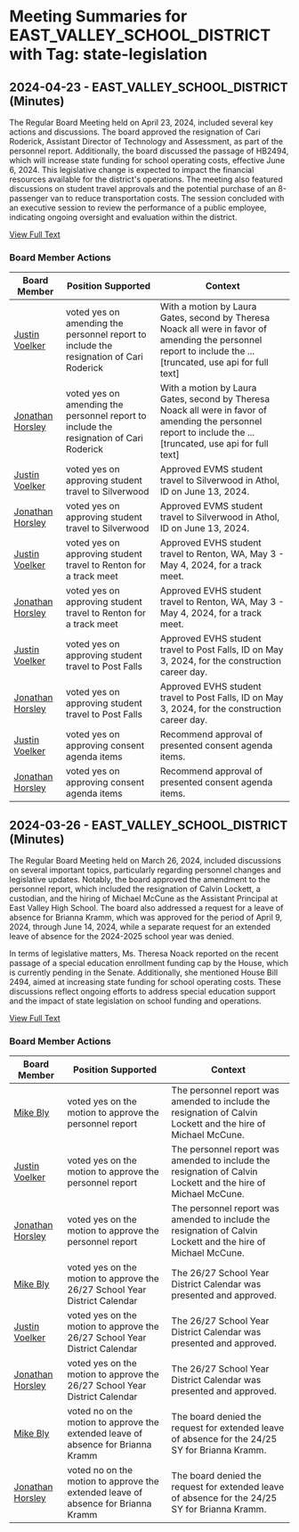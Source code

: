 # Meeting Summaries for EAST_VALLEY_SCHOOL_DISTRICT with Tag: state-legislation

## 2024-04-23 - EAST_VALLEY_SCHOOL_DISTRICT (Minutes)

The Regular Board Meeting held on April 23, 2024, included several key actions and discussions. The board approved the resignation of Cari Roderick, Assistant Director of Technology and Assessment, as part of the personnel report. Additionally, the board discussed the passage of HB2494, which will increase state funding for school operating costs, effective June 6, 2024. This legislative change is expected to impact the financial resources available for the district's operations. The meeting also featured discussions on student travel approvals and the potential purchase of an 8-passenger van to reduce transportation costs. The session concluded with an executive session to review the performance of a public employee, indicating ongoing oversight and evaluation within the district.

[View Full Text](https://raw.githubusercontent.com/VoronoiPerspectives/WashingtonStateSchoolBoardExplorer/refs/heads/main/data/countries/usa/states/wa/counties/spokane/school_boards/east_valley_school_district/2024/processed/2024-04-23-minutes.txt)

### Board Member Actions

| Board Member | Position Supported | Context |
|--------------|--------------------|---------|
| [Justin Voelker](board_member_283.md) | voted yes on amending the personnel report to include the resignation of Cari Roderick | With a motion by Laura Gates, second by Theresa Noack all were in favor of amending the personnel report to include the ...[truncated, use api for full text] |
| [Jonathan Horsley](board_member_284.md) | voted yes on amending the personnel report to include the resignation of Cari Roderick | With a motion by Laura Gates, second by Theresa Noack all were in favor of amending the personnel report to include the ...[truncated, use api for full text] |
| [Justin Voelker](board_member_283.md) | voted yes on approving student travel to Silverwood | Approved EVMS student travel to Silverwood in Athol, ID on June 13, 2024. |
| [Jonathan Horsley](board_member_284.md) | voted yes on approving student travel to Silverwood | Approved EVMS student travel to Silverwood in Athol, ID on June 13, 2024. |
| [Justin Voelker](board_member_283.md) | voted yes on approving student travel to Renton for a track meet | Approved EVHS student travel to Renton, WA, May 3 - May 4, 2024, for a track meet. |
| [Jonathan Horsley](board_member_284.md) | voted yes on approving student travel to Renton for a track meet | Approved EVHS student travel to Renton, WA, May 3 - May 4, 2024, for a track meet. |
| [Justin Voelker](board_member_283.md) | voted yes on approving student travel to Post Falls | Approved EVHS student travel to Post Falls, ID on May 3, 2024, for the construction career day. |
| [Jonathan Horsley](board_member_284.md) | voted yes on approving student travel to Post Falls | Approved EVHS student travel to Post Falls, ID on May 3, 2024, for the construction career day. |
| [Justin Voelker](board_member_283.md) | voted yes on approving consent agenda items | Recommend approval of presented consent agenda items. |
| [Jonathan Horsley](board_member_284.md) | voted yes on approving consent agenda items | Recommend approval of presented consent agenda items. |

## 2024-03-26 - EAST_VALLEY_SCHOOL_DISTRICT (Minutes)

The Regular Board Meeting held on March 26, 2024, included discussions on several important topics, particularly regarding personnel changes and legislative updates. Notably, the board approved the amendment to the personnel report, which included the resignation of Calvin Lockett, a custodian, and the hiring of Michael McCune as the Assistant Principal at East Valley High School. The board also addressed a request for a leave of absence for Brianna Kramm, which was approved for the period of April 9, 2024, through June 14, 2024, while a separate request for an extended leave of absence for the 2024-2025 school year was denied.

In terms of legislative matters, Ms. Theresa Noack reported on the recent passage of a special education enrollment funding cap by the House, which is currently pending in the Senate. Additionally, she mentioned House Bill 2494, aimed at increasing state funding for school operating costs. These discussions reflect ongoing efforts to address special education support and the impact of state legislation on school funding and operations.

[View Full Text](https://raw.githubusercontent.com/VoronoiPerspectives/WashingtonStateSchoolBoardExplorer/refs/heads/main/data/countries/usa/states/wa/counties/spokane/school_boards/east_valley_school_district/2024/processed/2024-03-26-minutes.txt)

### Board Member Actions

| Board Member | Position Supported | Context |
|--------------|--------------------|---------|
| [Mike Bly](board_member_285.md) | voted yes on the motion to approve the personnel report | The personnel report was amended to include the resignation of Calvin Lockett and the hire of Michael McCune. |
| [Justin Voelker](board_member_283.md) | voted yes on the motion to approve the personnel report | The personnel report was amended to include the resignation of Calvin Lockett and the hire of Michael McCune. |
| [Jonathan Horsley](board_member_284.md) | voted yes on the motion to approve the personnel report | The personnel report was amended to include the resignation of Calvin Lockett and the hire of Michael McCune. |
| [Mike Bly](board_member_285.md) | voted yes on the motion to approve the 26/27 School Year District Calendar | The 26/27 School Year District Calendar was presented and approved. |
| [Justin Voelker](board_member_283.md) | voted yes on the motion to approve the 26/27 School Year District Calendar | The 26/27 School Year District Calendar was presented and approved. |
| [Jonathan Horsley](board_member_284.md) | voted yes on the motion to approve the 26/27 School Year District Calendar | The 26/27 School Year District Calendar was presented and approved. |
| [Mike Bly](board_member_285.md) | voted no on the motion to approve the extended leave of absence for Brianna Kramm | The board denied the request for extended leave of absence for the 24/25 SY for Brianna Kramm. |
| [Jonathan Horsley](board_member_284.md) | voted no on the motion to approve the extended leave of absence for Brianna Kramm | The board denied the request for extended leave of absence for the 24/25 SY for Brianna Kramm. |

